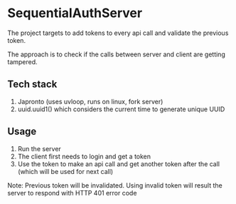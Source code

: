 # SequentialAuthServer

The project targets to add tokens to every api call and validate the previous token.

The approach is to check if the calls between server and client are getting tampered.

## Tech stack

1. Japronto (uses uvloop, runs on linux, fork server)
2. uuid.uuid1() which considers the current time to generate unique UUID

## Usage

1. Run the server
2. The client first needs to login and get a token
3. Use the token to make an api call and get another token after the call (which will be used for next call)

Note: Previous token will be invalidated. Using invalid token will result the server to respond with HTTP 401 error code

